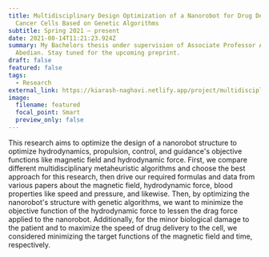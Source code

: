 ```yaml
---
title: Multidisciplinary Design Optimization of a Nanorobot for Drug Delivery to
  Cancer Cells Based on Genetic Algorithms
subtitle: Spring 2021 – present
date: 2021-08-14T11:21:23.924Z
summary: My Bachelors thesis under supervision of Associate Professor Ali
  Abedian. Stay tuned for the upcoming preprint.
draft: false
featured: false
tags:
  - Research
external_link: https://kiarash-naghavi.netlify.app/project/multidisciplinary-design-optimization-of-a-nanorobot-for-drug-delivery-to-cancer-cells-based-on-genetic-algorithms/
image:
  filename: featured
  focal_point: Smart
  preview_only: false
---
```

This research aims to optimize the design of a nanorobot structure to optimize hydrodynamics, propulsion, control, and guidance's objective functions like magnetic field and hydrodynamic force. First, we compare different multidisciplinary metaheuristic algorithms and choose the best approach for this research, then drive our required formulas and data from various papers about the magnetic field, hydrodynamic force, blood properties like speed and pressure, and likewise. Then, by optimizing the nanorobot's structure with genetic algorithms, we want to minimize the objective function of the hydrodynamic force to lessen the drag force applied to the nanorobot. Additionally, for the minor biological damage to the patient and to maximize the speed of drug delivery to the cell, we considered minimizing the target functions of the magnetic field and time, respectively. 


